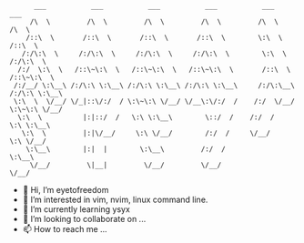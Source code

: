 ```
      ___           ___           ___           ___           ___           ___     
     /\  \         /\  \         /\  \         /\  \         /\  \         /\  \    
    /::\  \       /::\  \       /::\  \       /::\  \        \:\  \       /::\  \   
   /:/\:\  \     /:/\:\  \     /:/\:\  \     /:/\:\  \        \:\  \     /:/\:\  \  
  /:/  \:\  \   /::\~\:\  \   /::\~\:\  \   /::\~\:\  \       /::\  \   /::\~\:\  \ 
 /:/__/ \:\__\ /:/\:\ \:\__\ /:/\:\ \:\__\ /:/\:\ \:\__\     /:/\:\__\ /:/\:\ \:\__\
 \:\  \  \/__/ \/_|::\/:/  / \:\~\:\ \/__/ \/__\:\/:/  /    /:/  \/__/ \:\~\:\ \/__/
  \:\  \          |:|::/  /   \:\ \:\__\        \::/  /    /:/  /       \:\ \:\__\  
   \:\  \         |:|\/__/     \:\ \/__/        /:/  /     \/__/         \:\ \/__/  
    \:\__\        |:|  |        \:\__\         /:/  /                     \:\__\    
     \/__/         \|__|         \/__/         \/__/                       \/__/    
```

- 👋 Hi, I’m eyetofreedom
- 👀 I’m interested in vim, nvim, linux command line.
- 🌱 I’m currently learning ysyx
- 💞️ I’m looking to collaborate on ...
- 📫 How to reach me ...

<!---
SnakeHit/SnakeHit is a ✨ special ✨ repository because its `README.md` (this file) appears on your GitHub profile.
You can click the Preview link to take a look at your changes.
--->
